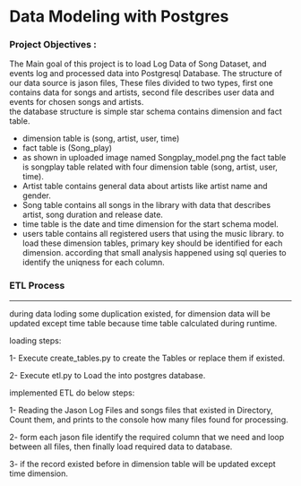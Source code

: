 # Data Modeling with Postgres
### Project Objectives :
The Main goal of this project is to load Log Data of Song Dataset, and events log and processed data into Postgresql Database.
The structure of our data source is jason files, These files divided to two types, first one contains data for songs and artists, second file describes user data and events for chosen songs and artists.  
the database structure is simple star schema contains dimension and fact table.
* dimension table is (song, artist, user, time)
* fact table is (Song_play)
* as shown in uploaded image named Songplay_model.png the fact table is songplay table related with four dimension table (song, artist, user, time).
* Artist table contains general data about artists like artist name and gender.
* Song table contains all songs in the library with data that describes artist, song duration and release date.
* time table is the date and time dimension for the start schema model.
* users table contains all registered users that using the music library.
to load these dimension tables, primary key should be identified for each dimension. according that small analysis happened using sql queries to identify the uniqness for each column.
### ETL Process
----------------------------------
during data loding some duplication existed, for dimension data will be updated except time table because time table calculated during runtime.

loading steps:

1- Execute create_tables.py to create the Tables or replace them if existed.

2- Execute etl.py to Load the into postgres database.

implemented ETL do below steps:

1- Reading the Jason Log Files and songs files that existed in Directory, Count them, and prints to the console how many files found for processing.

2- form each jason file identify the required column that we need and loop between all files, then finally load required data to database.

3- if the record existed before in dimension table will be updated except time dimension.
